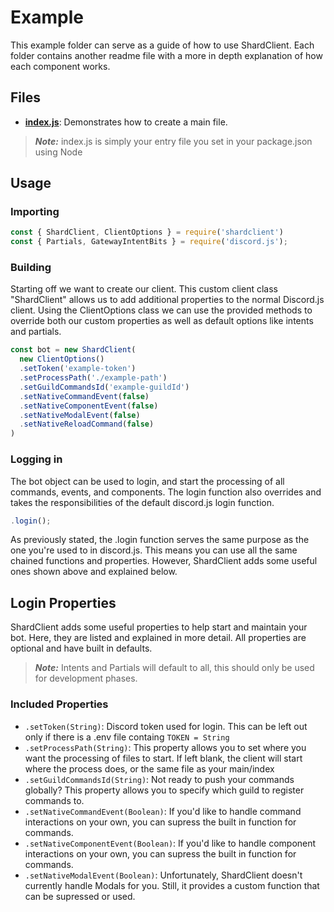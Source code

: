 # Example

This example folder can serve as a guide of how to use ShardClient. Each folder contains another readme file with a more in depth explanation of how each component works.

## Files

- **[index.js](./index.js)**: Demonstrates how to create a main file.

> _**Note:**_ index.js is simply your entry file you set in your package.json using Node

## Usage

### Importing

```javascript
const { ShardClient, ClientOptions } = require('shardclient')
const { Partials, GatewayIntentBits } = require('discord.js');
```

### Building

Starting off we want to create our client. This custom client class "ShardClient" allows us to add additional properties to the normal Discord.js client. Using the ClientOptions class we can use the provided methods to override both our custom properties as well as default options like intents and partials.

```javascript
const bot = new ShardClient(
  new ClientOptions()
  .setToken('example-token')
  .setProcessPath('./example-path')
  .setGuildCommandsId('example-guildId')
  .setNativeCommandEvent(false)
  .setNativeComponentEvent(false)
  .setNativeModalEvent(false)
  .setNativeReloadCommand(false)
)
```

### Logging in

The bot object can be used to login, and start the processing of all commands, events, and components. The login function also overrides and takes the responsibilities of the default discord.js login function.

```javascript
.login();
```

As previously stated, the .login function serves the same purpose as the one you're used to in discord.js. This means you can use all the same chained functions and properties. However, ShardClient adds some useful ones shown above and explained below.

## Login Properties

ShardClient adds some useful properties to help start and maintain your bot. Here, they are listed and explained in more detail. All properties are optional and have built in defaults.

> _**Note:**_ Intents and Partials will default to all, this should only be used for development phases.

### Included Properties

- `.setToken(String)`: Discord token used for login. This can be left out only if there is a .env file containg `TOKEN = String`
- `.setProcessPath(String)`: This property allows you to set where you want the processing of files to start. If left blank, the client will start where the process does, or the same file as your main/index
- `.setGuildCommandsId(String)`: Not ready to push your commands globally? This property allows you to specify which guild to register commands to.
- `.setNativeCommandEvent(Boolean)`: If you'd like to handle command interactions on your own, you can supress the built in function for commands.
- `.setNativeComponentEvent(Boolean)`: If you'd like to handle component interactions on your own, you can supress the built in function for commands.
- `.setNativeModalEvent(Boolean)`: Unfortunately, ShardClient doesn't currently handle Modals for you. Still, it provides a custom function that can be supressed or used.